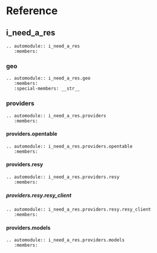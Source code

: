 # Reference

## i_need_a_res

```{eval-rst}
.. automodule:: i_need_a_res
   :members:
```

### geo

```{eval-rst}
.. automodule:: i_need_a_res.geo
   :members:
   :special-members: __str__
```

### providers

```{eval-rst}
.. automodule:: i_need_a_res.providers
   :members:
```

#### providers.opentable

```{eval-rst}
.. automodule:: i_need_a_res.providers.opentable
   :members:
```

#### providers.resy

```{eval-rst}
.. automodule:: i_need_a_res.providers.resy
   :members:
```

##### providers.resy.resy_client

```{eval-rst}
.. automodule:: i_need_a_res.providers.resy.resy_client
   :members:
```

#### providers.models

```{eval-rst}
.. automodule:: i_need_a_res.providers.models
   :members:
```
